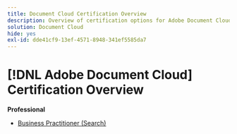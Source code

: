 ```yaml
---
title: Document Cloud Certification Overview
description: Overview of certification options for Adobe Document Cloud
solution: Document Cloud
hide: yes
exl-id: dde41cf9-13ef-4571-8948-341ef5585da7
---
```

# [!DNL Adobe Document Cloud] Certification Overview

**Professional**

* [Business Practitioner (Search)](/help/certifications/adc/adc-p-business.md) <!--AD0-D106-->


